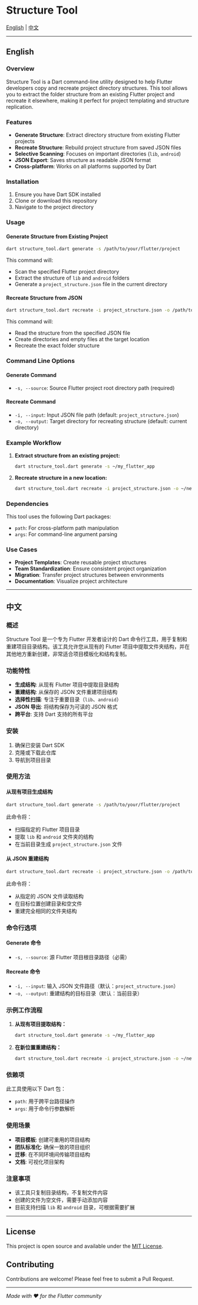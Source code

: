 # Structure Tool

[English](#english) | [中文](#中文)

---

## English

### Overview

Structure Tool is a Dart command-line utility designed to help Flutter developers copy and recreate project directory structures. This tool allows you to extract the folder structure from an existing Flutter project and recreate it elsewhere, making it perfect for project templating and structure replication.

### Features

- **Generate Structure**: Extract directory structure from existing Flutter projects
- **Recreate Structure**: Rebuild project structure from saved JSON files
- **Selective Scanning**: Focuses on important directories (`lib`, `android`)
- **JSON Export**: Saves structure as readable JSON format
- **Cross-platform**: Works on all platforms supported by Dart

### Installation

1. Ensure you have Dart SDK installed
2. Clone or download this repository
3. Navigate to the project directory

### Usage

#### Generate Structure from Existing Project

```bash
dart structure_tool.dart generate -s /path/to/your/flutter/project
```

This command will:
- Scan the specified Flutter project directory
- Extract the structure of `lib` and `android` folders
- Generate a `project_structure.json` file in the current directory

#### Recreate Structure from JSON

```bash
dart structure_tool.dart recreate -i project_structure.json -o /path/to/new/location
```

This command will:
- Read the structure from the specified JSON file
- Create directories and empty files at the target location
- Recreate the exact folder structure

### Command Line Options

#### Generate Command
- `-s, --source`: Source Flutter project root directory path (required)

#### Recreate Command
- `-i, --input`: Input JSON file path (default: `project_structure.json`)
- `-o, --output`: Target directory for recreating structure (default: current directory)

### Example Workflow

1. **Extract structure from an existing project:**
   ```bash
   dart structure_tool.dart generate -s ~/my_flutter_app
   ```

2. **Recreate structure in a new location:**
   ```bash
   dart structure_tool.dart recreate -i project_structure.json -o ~/new_project
   ```

### Dependencies

This tool uses the following Dart packages:
- `path`: For cross-platform path manipulation
- `args`: For command-line argument parsing

### Use Cases

- **Project Templates**: Create reusable project structures
- **Team Standardization**: Ensure consistent project organization
- **Migration**: Transfer project structures between environments
- **Documentation**: Visualize project architecture

---

## 中文

### 概述

Structure Tool 是一个专为 Flutter 开发者设计的 Dart 命令行工具，用于复制和重建项目目录结构。该工具允许您从现有的 Flutter 项目中提取文件夹结构，并在其他地方重新创建，非常适合项目模板化和结构复制。

### 功能特性

- **生成结构**: 从现有 Flutter 项目中提取目录结构
- **重建结构**: 从保存的 JSON 文件重建项目结构
- **选择性扫描**: 专注于重要目录（`lib`、`android`）
- **JSON 导出**: 将结构保存为可读的 JSON 格式
- **跨平台**: 支持 Dart 支持的所有平台

### 安装

1. 确保已安装 Dart SDK
2. 克隆或下载此仓库
3. 导航到项目目录

### 使用方法

#### 从现有项目生成结构

```bash
dart structure_tool.dart generate -s /path/to/your/flutter/project
```

此命令将：
- 扫描指定的 Flutter 项目目录
- 提取 `lib` 和 `android` 文件夹的结构
- 在当前目录生成 `project_structure.json` 文件

#### 从 JSON 重建结构

```bash
dart structure_tool.dart recreate -i project_structure.json -o /path/to/new/location
```

此命令将：
- 从指定的 JSON 文件读取结构
- 在目标位置创建目录和空文件
- 重建完全相同的文件夹结构

### 命令行选项

#### Generate 命令
- `-s, --source`: 源 Flutter 项目根目录路径（必需）

#### Recreate 命令
- `-i, --input`: 输入 JSON 文件路径（默认：`project_structure.json`）
- `-o, --output`: 重建结构的目标目录（默认：当前目录）

### 示例工作流程

1. **从现有项目提取结构：**
   ```bash
   dart structure_tool.dart generate -s ~/my_flutter_app
   ```

2. **在新位置重建结构：**
   ```bash
   dart structure_tool.dart recreate -i project_structure.json -o ~/new_project
   ```

### 依赖项

此工具使用以下 Dart 包：
- `path`: 用于跨平台路径操作
- `args`: 用于命令行参数解析

### 使用场景

- **项目模板**: 创建可重用的项目结构
- **团队标准化**: 确保一致的项目组织
- **迁移**: 在不同环境间传输项目结构
- **文档**: 可视化项目架构

### 注意事项

- 该工具只复制目录结构，不复制文件内容
- 创建的文件为空文件，需要手动添加内容
- 目前支持扫描 `lib` 和 `android` 目录，可根据需要扩展

---

## License

This project is open source and available under the [MIT License](LICENSE).

## Contributing

Contributions are welcome! Please feel free to submit a Pull Request.

---

*Made with ❤️ for the Flutter community*
